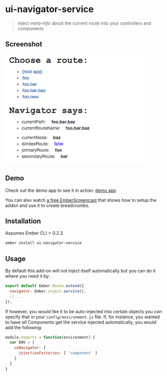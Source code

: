# ui-navigator-service
> inject _meta-info_ about the current route into your controllers and components

## Screenshot

![ ](ui-navigator.gif)


## Demo

Check out the demo app to see it in action: [demo app](https://ui-navigator-service.firebaseapp.com)

You can also watch [a free EmberScreencast](https://www.emberscreencasts.com/posts/94-finding-current-route-and-creating-breadcrumbs-with-ui-navigator-service) that shows how to setup the addon and use it to create breadcrumbs.

## Installation

Assumes Ember CLI > 0.2.3

```bash
ember install ui-navigator-service
```

## Usage

By default this add-on will not inject itself automatically but you can do it where you need it by:

```javascript
export default Ember.Route.extend({
  navigator: Ember.inject.service(),
  // ...
});
```

If however, you would like it to be auto-injected into certain objects you _can_ specify that in your `config/environment.js` file. If, for instance, you wanted to have _all_ Components get the service injected automatically, you would add the following:

```javascript
module.exports = function(environment) {
  var ENV = {
    uiNavigator: {
      injectionFactories: [ 'component' ]
    }
  }
}
```
